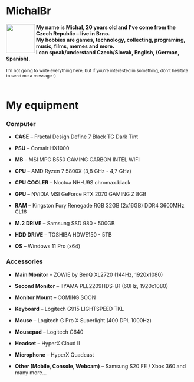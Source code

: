 <h1>MichalBr</h1>
<img width=78 height=78 align="left" src="https://lh3.googleusercontent.com/drive-viewer/AFDK6gMkXtzNfbGpK_-jNHYyCoFNeuK4zhtNbxUP_VrzpuAkkzKuFaMYDeQjJ-tulEihEr_vovhHrw1LLuLGSNmme3kEhFxF4A=w1920-h961"></img>
<b>My name is Michal, 20 years old and I've come from the Czech Republic – live in Brno.<br>
My hobbies are games, technology, collecting, programing, music, films, memes and more.<br>
I can speak/understand Czech/Slovak, English, (German, Spanish).<br></b>
<br><small>I'm not going to write everything here, but if you're interested in something, don't hesitate to send me a message :)</small>
<br><br>

<h1> My equipment </h1>

<h3>Computer</h3>

<ul><li><p><b>CASE</b> – Fractal Design Define 7 Black TG Dark Tint</li>
<li><p><b>PSU</b> – Corsair HX1000</li> 
<li><p><b>MB</b> – MSI MPG B550 GAMING CARBON INTEL WIFI</li>
<li><p><b>CPU</b> – AMD Ryzen 7 5800X (3,8 GHz - 4,7 GHz)</li>
<li><p><b>CPU COOLER</b> – Noctua NH-U9S chromax.black</li>
<li><p><b>GPU</b> – NVIDIA MSI GeForce RTX 2070 GAMING Z 8GB</li>
<li><p><b>RAM</b> – Kingston Fury Renegade RGB 32GB (2x16GB) DDR4 3600MHz CL16</li>
<li><p><b>M.2 DRIVE</b> – Samsung SSD 980 - 500GB</li>
<li><p><b>HDD DRIVE</b> – TOSHIBA HDWE150 - 5TB</li>
<li><p><b>OS</b> – Windows 11 Pro (x64)</li></ul>

<h3>Accessories</h3>

<ul><li><p><b>Main Monitor</b> – ZOWIE by BenQ XL2720 (144Hz, 1920x1080)</li>
<li><p><b>Second Monitor</b> – IIYAMA PLE2209HDS-B1 (60Hz, 1920x1080)</li>
<li><p><b>Monitor Mount</b> – COMING SOON</li>
<li><p><b>Keyboard</b> – Logitech G915 LIGHTSPEED TKL</li>
<li><p><b>Mouse</b> – Logitech G Pro X Superlight (400 DPI, 1000Hz)</li>
<li><p><b>Mousepad</b> – Logitech G640</li>
<li><p><b>Headset</b> – HyperX Cloud II</li>
<li><p><b>Microphone</b> – HyperX Quadcast</li>
<li><p><b>Other (Mobile, Console, Webcam)</b> – Samsung S20 FE / Xbox 360 and many more...</li></ul>
